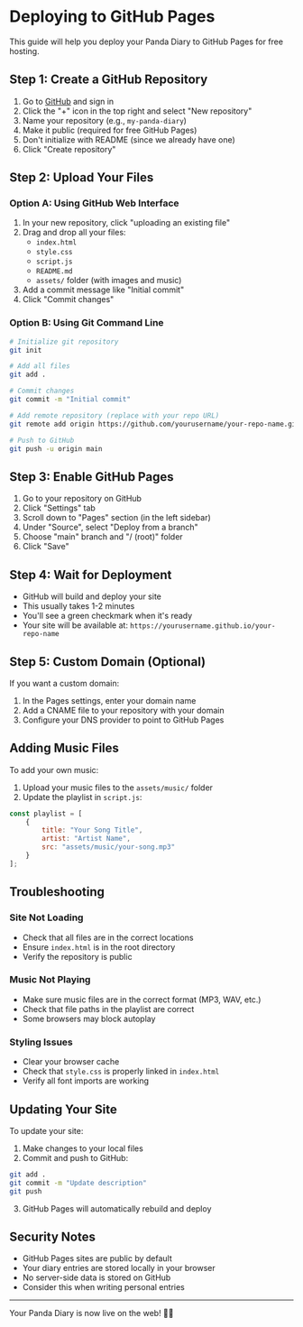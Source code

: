# Deploying to GitHub Pages

This guide will help you deploy your Panda Diary to GitHub Pages for free hosting.

## Step 1: Create a GitHub Repository

1. Go to [GitHub](https://github.com) and sign in
2. Click the "+" icon in the top right and select "New repository"
3. Name your repository (e.g., `my-panda-diary`)
4. Make it public (required for free GitHub Pages)
5. Don't initialize with README (since we already have one)
6. Click "Create repository"

## Step 2: Upload Your Files

### Option A: Using GitHub Web Interface
1. In your new repository, click "uploading an existing file"
2. Drag and drop all your files:
   - `index.html`
   - `style.css`
   - `script.js`
   - `README.md`
   - `assets/` folder (with images and music)
3. Add a commit message like "Initial commit"
4. Click "Commit changes"

### Option B: Using Git Command Line
```bash
# Initialize git repository
git init

# Add all files
git add .

# Commit changes
git commit -m "Initial commit"

# Add remote repository (replace with your repo URL)
git remote add origin https://github.com/yourusername/your-repo-name.git

# Push to GitHub
git push -u origin main
```

## Step 3: Enable GitHub Pages

1. Go to your repository on GitHub
2. Click "Settings" tab
3. Scroll down to "Pages" section (in the left sidebar)
4. Under "Source", select "Deploy from a branch"
5. Choose "main" branch and "/ (root)" folder
6. Click "Save"

## Step 4: Wait for Deployment

- GitHub will build and deploy your site
- This usually takes 1-2 minutes
- You'll see a green checkmark when it's ready
- Your site will be available at: `https://yourusername.github.io/your-repo-name`

## Step 5: Custom Domain (Optional)

If you want a custom domain:

1. In the Pages settings, enter your domain name
2. Add a CNAME file to your repository with your domain
3. Configure your DNS provider to point to GitHub Pages

## Adding Music Files

To add your own music:

1. Upload your music files to the `assets/music/` folder
2. Update the playlist in `script.js`:

```javascript
const playlist = [
    {
        title: "Your Song Title",
        artist: "Artist Name", 
        src: "assets/music/your-song.mp3"
    }
];
```

## Troubleshooting

### Site Not Loading
- Check that all files are in the correct locations
- Ensure `index.html` is in the root directory
- Verify the repository is public

### Music Not Playing
- Make sure music files are in the correct format (MP3, WAV, etc.)
- Check that file paths in the playlist are correct
- Some browsers may block autoplay

### Styling Issues
- Clear your browser cache
- Check that `style.css` is properly linked in `index.html`
- Verify all font imports are working

## Updating Your Site

To update your site:

1. Make changes to your local files
2. Commit and push to GitHub:
```bash
git add .
git commit -m "Update description"
git push
```
3. GitHub Pages will automatically rebuild and deploy

## Security Notes

- GitHub Pages sites are public by default
- Your diary entries are stored locally in your browser
- No server-side data is stored on GitHub
- Consider this when writing personal entries

---

Your Panda Diary is now live on the web! 🐼✨

